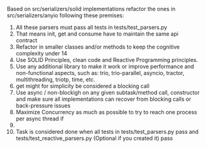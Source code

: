 Based on src/serializers/solid implementations refactor the ones in src/serializers/anyio
following these premises:

1. All these parsers must pass all tests in tests/test_parsers.py
2. That means init, get and consume have to maintain the same api contract
3. Refactor in smaller classes and/or methods to keep the cognitive complexity under 14
4. Use SOLID Principles, clean code and Reactive Programming principles.
5. Use any additional library to make it work or improve performance and non-functional aspects, such as:
    trio, trio-parallel, asyncio, tractor, multithreading, triotp, time,  etc.
6. get might for simplicity be considered a blocking call
7. Use async / non-blockigh on any given subtask/method call, constructor and make sure all implementations can recover from blocking calls or back-pressure issues
8. Maximize Concurrency as much as possible to try to reach one process per async thread if 
9. 
10. Task is considered done when all tests in tests/test_parsers.py pass and tests/test_reactive_parsers.py (Optional if
    you created it) pass